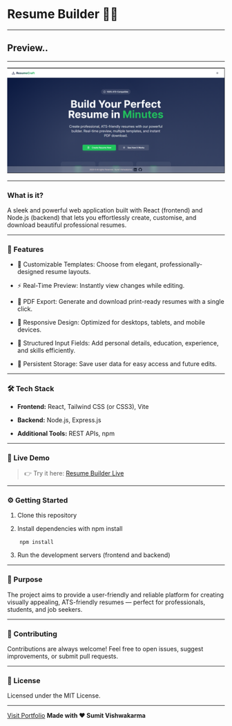 # Resume Builder 📄✨
---
## Preview..
---
![Preview image](client/src/components/Assets/resume_builder.png)

---

### What is it?

A sleek and powerful web application built with React (frontend) and Node.js (backend) that lets you effortlessly create, customise, and download beautiful professional resumes.

---

### 🌟 Features
- 🎨 Customizable Templates: Choose from elegant, professionally-designed resume layouts.

- ⚡ Real-Time Preview: Instantly view changes while editing.

- 🧾 PDF Export: Generate and download print-ready resumes with a single click.

- 📱 Responsive Design: Optimized for desktops, tablets, and mobile devices.

- 🧠 Structured Input Fields: Add personal details, education, experience, and skills efficiently.

- 💾 Persistent Storage: Save user data for easy access and future edits.

---
### 🛠️ Tech Stack

- **Frontend:** React, Tailwind CSS (or CSS3), Vite

- **Backend:** Node.js, Express.js

- **Additional Tools:** REST APIs, npm
---
### 🔗 Live Demo

> 👉 Try it here: [Resume Builder Live](https://resume-builldnetlify.app/)

---
### ⚙️ Getting Started

1. Clone this repository

2. Install dependencies with npm install

```Vs Code terminal
    npm install
```

3. Run the development servers (frontend and backend)

--- 
### 🎯 Purpose

The project aims to provide a user-friendly and reliable platform for creating visually appealing, ATS-friendly resumes — perfect for professionals, students, and job seekers.

---
### 🤝 Contributing

Contributions are always welcome! Feel free to open issues, suggest improvements, or submit pull requests.

---
### 📄 License
Licensed under the MIT License.

---
[Visit Portfolio](https://sumit-vishwakarma.netlify.app/)
**Made with ❤️ Sumit Vishwakarma**